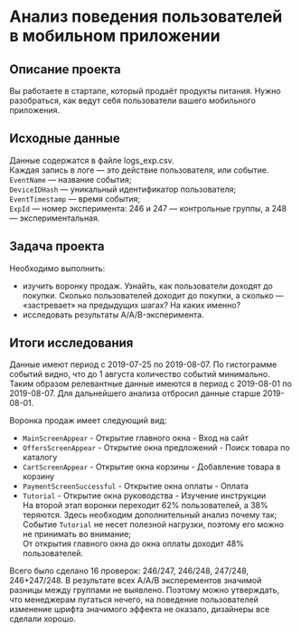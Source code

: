 # Анализ поведения пользователей в мобильном приложении    
## Описание проекта  
Вы работаете в стартапе, который продаёт продукты питания. Нужно разобраться, как ведут себя пользователи вашего мобильного приложения.  

## Исходные данные  
Данные содержатся в файле logs_exp.csv.  
Каждая запись в логе — это действие пользователя, или событие.  
`EventName` — название события;  
`DeviceIDHash` — уникальный идентификатор пользователя;  
`EventTimestamp` — время события;  
`ExpId` — номер эксперимента: 246 и 247 — контрольные группы, а 248 — экспериментальная. 

## Задача проекта  
Необходимо выполнить:  
- изучить воронку продаж. Узнайть, как пользователи доходят до покупки. Сколько пользователей доходит до покупки, а сколько — «застревает» на предыдущих шагах? На каких именно?  
- исследовать результаты A/A/B-эксперимента.  

## Итоги исследования  
Данные имеют период с 2019-07-25 по 2019-08-07. По гистограмме событий видно, что до 1 августа количество событий минимально. Таким образом релевантные данные имеются в период с 2019-08-01 по 2019-08-07. Для дальнейшего анализа отбросил данные старше 2019-08-01.  

Воронка продаж имеет следующий вид:  
- `MainScreenAppear` - Открытие главного окна - Вход на сайт  
- `OffersScreenAppear` - Открытие окна предложений - Поиск товара по каталогу  
- `CartScreenAppear` - Открытие окна корзины - Добавление товара в корзину  
- `PaymentScreenSuccessful` - Открытие окна оплаты - Оплата  
- `Tutorial` - Открытие окна руководства - Изучение инструкции  
На второй этап воронки переходит 62% пользователей, а 38% теряются. Здесь необходим дополнительный анализ почему так;  
Событие `Tutorial` не несет полезной нагрузки, поэтому его можно не принимать во внимание;  
От открытия главного окна до окна оплаты доходит 48% пользователей.  

Всего было сделано 16 проверок: 246/247, 246/248, 247/248, 246+247/248. В результате всех A/A/B эксперементов значимой разницы между группами не выявлено. Поэтому можно утверждать, что менеджерам пугаться нечего, на поведение пользователей изменение шрифта значимого эффекта не оказало, дизайнеры все сделали хорошо.
